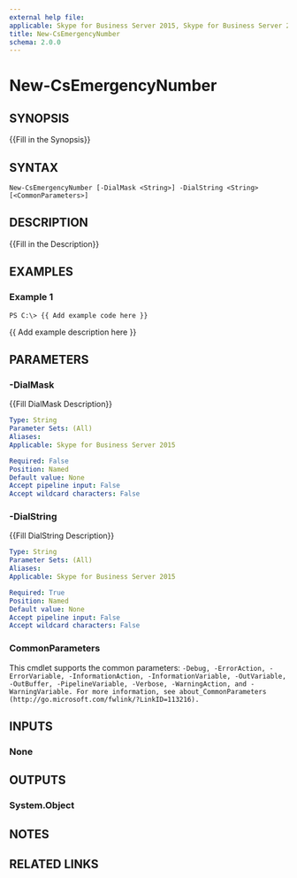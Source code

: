 ```yaml
---
external help file: 
applicable: Skype for Business Server 2015, Skype for Business Server 2019
title: New-CsEmergencyNumber
schema: 2.0.0
---
```


# New-CsEmergencyNumber

## SYNOPSIS
{{Fill in the Synopsis}}

## SYNTAX

```
New-CsEmergencyNumber [-DialMask <String>] -DialString <String> [<CommonParameters>]
```

## DESCRIPTION
{{Fill in the Description}}

## EXAMPLES

### Example 1 
```
PS C:\> {{ Add example code here }}
```

{{ Add example description here }}

## PARAMETERS

### -DialMask
{{Fill DialMask Description}}

```yaml
Type: String
Parameter Sets: (All)
Aliases: 
Applicable: Skype for Business Server 2015

Required: False
Position: Named
Default value: None
Accept pipeline input: False
Accept wildcard characters: False
```

### -DialString
{{Fill DialString Description}}

```yaml
Type: String
Parameter Sets: (All)
Aliases: 
Applicable: Skype for Business Server 2015

Required: True
Position: Named
Default value: None
Accept pipeline input: False
Accept wildcard characters: False
```

### CommonParameters
This cmdlet supports the common parameters: `-Debug, -ErrorAction, -ErrorVariable, -InformationAction, -InformationVariable, -OutVariable, -OutBuffer, -PipelineVariable, -Verbose, -WarningAction, and -WarningVariable. For more information, see about_CommonParameters (http://go.microsoft.com/fwlink/?LinkID=113216).`

## INPUTS

### None

## OUTPUTS

### System.Object

## NOTES

## RELATED LINKS

